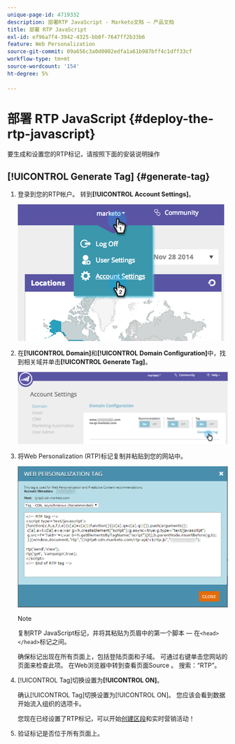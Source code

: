 ```yaml
---
unique-page-id: 4719332
description: 部署RTP JavaScript - Marketo文档 — 产品文档
title: 部署 RTP JavaScript
exl-id: ef96a7f4-3942-4325-bb0f-7647ff2b33b6
feature: Web Personalization
source-git-commit: 09a656c3a0d0002edfa1a61b987bff4c1dff33cf
workflow-type: tm+mt
source-wordcount: '154'
ht-degree: 5%

---
```


# 部署 RTP JavaScript {#deploy-the-rtp-javascript}

要生成和设置您的RTP标记，请按照下面的安装说明操作

## [!UICONTROL Generate Tag] {#generate-tag}

1. 登录到您的RTP帐户。 转到&#x200B;**[!UICONTROL Account Settings]**。

   ![](assets/image2014-12-1-23-3a3-3a12.png)

1. 在&#x200B;**[!UICONTROL Domain]**&#x200B;和&#x200B;**[!UICONTROL Domain Configuration]**&#x200B;中，找到相关域并单击&#x200B;**[!UICONTROL Generate Tag]**。

   ![](assets/image2014-12-1-23-3a5-3a35.png)

1. 将Web Personalization (RTP)标记复制并粘贴到您的网站中。

   ![](assets/web-personalization-tag.png)

   >[!NOTE]
   >
   >复制RTP JavaScript标记，并将其粘贴为页眉中的第一个脚本 — 在`<head> </head>`标记之间。

   确保标记出现在所有页面上，包括登陆页面和子域。 可通过右键单击您网站的页面来检查此项。 在Web浏览器中转到查看页面Source 。 搜索：“RTP”。

1. [!UICONTROL Tag]切换设置为&#x200B;**[!UICONTROL ON]**。

   确认[!UICONTROL Tag]切换设置为[!UICONTROL ON]。 您应该会看到数据开始流入组织的选项卡。

   您现在已经设置了RTP标记，可以开始[创建区段](/help/marketo/product-docs/web-personalization/using-web-segments/create-a-basic-web-segment.md)和实时营销活动！

1. 验证标记是否位于所有页面上。
